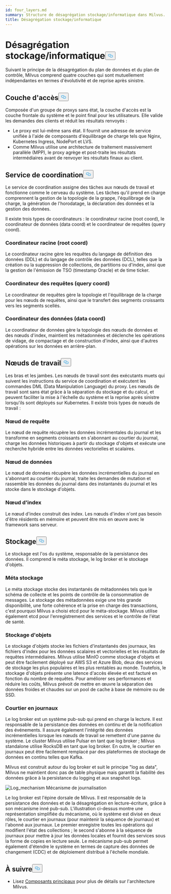 ```yaml
---
id: four_layers.md
summary: Structure de désagrégation stockage/informatique dans Milvus.
title: Désagrégation stockage/informatique
---
```

<h1 id="StorageComputing-Disaggregation" class="common-anchor-header">Désagrégation stockage/informatique<button data-href="#StorageComputing-Disaggregation" class="anchor-icon" translate="no">
      <svg translate="no"
        aria-hidden="true"
        focusable="false"
        height="20"
        version="1.1"
        viewBox="0 0 16 16"
        width="16"
      >
        <path
          fill="#0092E4"
          fill-rule="evenodd"
          d="M4 9h1v1H4c-1.5 0-3-1.69-3-3.5S2.55 3 4 3h4c1.45 0 3 1.69 3 3.5 0 1.41-.91 2.72-2 3.25V8.59c.58-.45 1-1.27 1-2.09C10 5.22 8.98 4 8 4H4c-.98 0-2 1.22-2 2.5S3 9 4 9zm9-3h-1v1h1c1 0 2 1.22 2 2.5S13.98 12 13 12H9c-.98 0-2-1.22-2-2.5 0-.83.42-1.64 1-2.09V6.25c-1.09.53-2 1.84-2 3.25C6 11.31 7.55 13 9 13h4c1.45 0 3-1.69 3-3.5S14.5 6 13 6z"
        ></path>
      </svg>
    </button></h1><p>Suivant le principe de la désagrégation du plan de données et du plan de contrôle, Milvus comprend quatre couches qui sont mutuellement indépendantes en termes d'évolutivité et de reprise après sinistre.</p>
<h2 id="Access-layer" class="common-anchor-header">Couche d'accès<button data-href="#Access-layer" class="anchor-icon" translate="no">
      <svg translate="no"
        aria-hidden="true"
        focusable="false"
        height="20"
        version="1.1"
        viewBox="0 0 16 16"
        width="16"
      >
        <path
          fill="#0092E4"
          fill-rule="evenodd"
          d="M4 9h1v1H4c-1.5 0-3-1.69-3-3.5S2.55 3 4 3h4c1.45 0 3 1.69 3 3.5 0 1.41-.91 2.72-2 3.25V8.59c.58-.45 1-1.27 1-2.09C10 5.22 8.98 4 8 4H4c-.98 0-2 1.22-2 2.5S3 9 4 9zm9-3h-1v1h1c1 0 2 1.22 2 2.5S13.98 12 13 12H9c-.98 0-2-1.22-2-2.5 0-.83.42-1.64 1-2.09V6.25c-1.09.53-2 1.84-2 3.25C6 11.31 7.55 13 9 13h4c1.45 0 3-1.69 3-3.5S14.5 6 13 6z"
        ></path>
      </svg>
    </button></h2><p>Composée d'un groupe de proxys sans état, la couche d'accès est la couche frontale du système et le point final pour les utilisateurs. Elle valide les demandes des clients et réduit les résultats renvoyés :</p>
<ul>
<li>Le proxy est lui-même sans état. Il fournit une adresse de service unifiée à l'aide de composants d'équilibrage de charge tels que Nginx, Kubernetes Ingress, NodePort et LVS.</li>
<li>Comme Milvus utilise une architecture de traitement massivement parallèle (MPP), le proxy agrège et post-traite les résultats intermédiaires avant de renvoyer les résultats finaux au client.</li>
</ul>
<h2 id="Coordinator-service" class="common-anchor-header">Service de coordination<button data-href="#Coordinator-service" class="anchor-icon" translate="no">
      <svg translate="no"
        aria-hidden="true"
        focusable="false"
        height="20"
        version="1.1"
        viewBox="0 0 16 16"
        width="16"
      >
        <path
          fill="#0092E4"
          fill-rule="evenodd"
          d="M4 9h1v1H4c-1.5 0-3-1.69-3-3.5S2.55 3 4 3h4c1.45 0 3 1.69 3 3.5 0 1.41-.91 2.72-2 3.25V8.59c.58-.45 1-1.27 1-2.09C10 5.22 8.98 4 8 4H4c-.98 0-2 1.22-2 2.5S3 9 4 9zm9-3h-1v1h1c1 0 2 1.22 2 2.5S13.98 12 13 12H9c-.98 0-2-1.22-2-2.5 0-.83.42-1.64 1-2.09V6.25c-1.09.53-2 1.84-2 3.25C6 11.31 7.55 13 9 13h4c1.45 0 3-1.69 3-3.5S14.5 6 13 6z"
        ></path>
      </svg>
    </button></h2><p>Le service de coordination assigne des tâches aux nœuds de travail et fonctionne comme le cerveau du système. Les tâches qu'il prend en charge comprennent la gestion de la topologie de la grappe, l'équilibrage de la charge, la génération de l'horodatage, la déclaration des données et la gestion des données.</p>
<p>Il existe trois types de coordinateurs : le coordinateur racine (root coord), le coordinateur de données (data coord) et le coordinateur de requêtes (query coord).</p>
<h3 id="Root-coordinator-root-coord" class="common-anchor-header">Coordinateur racine (root coord)</h3><p>Le coordinateur racine gère les requêtes du langage de définition des données (DDL) et du langage de contrôle des données (DCL), telles que la création ou la suppression de collections, de partitions ou d'index, ainsi que la gestion de l'émission de TSO (timestamp Oracle) et de time ticker.</p>
<h3 id="Query-coordinator-query-coord" class="common-anchor-header">Coordinateur des requêtes (query coord)</h3><p>Le coordinateur de requêtes gère la topologie et l'équilibrage de la charge pour les nœuds de requêtes, ainsi que le transfert des segments croissants vers les segments scellés.</p>
<h3 id="Data-coordinator-data-coord" class="common-anchor-header">Coordinateur des données (data coord)</h3><p>Le coordinateur de données gère la topologie des nœuds de données et des nœuds d'index, maintient les métadonnées et déclenche les opérations de vidage, de compactage et de construction d'index, ainsi que d'autres opérations sur les données en arrière-plan.</p>
<h2 id="Worker-nodes" class="common-anchor-header">Nœuds de travail<button data-href="#Worker-nodes" class="anchor-icon" translate="no">
      <svg translate="no"
        aria-hidden="true"
        focusable="false"
        height="20"
        version="1.1"
        viewBox="0 0 16 16"
        width="16"
      >
        <path
          fill="#0092E4"
          fill-rule="evenodd"
          d="M4 9h1v1H4c-1.5 0-3-1.69-3-3.5S2.55 3 4 3h4c1.45 0 3 1.69 3 3.5 0 1.41-.91 2.72-2 3.25V8.59c.58-.45 1-1.27 1-2.09C10 5.22 8.98 4 8 4H4c-.98 0-2 1.22-2 2.5S3 9 4 9zm9-3h-1v1h1c1 0 2 1.22 2 2.5S13.98 12 13 12H9c-.98 0-2-1.22-2-2.5 0-.83.42-1.64 1-2.09V6.25c-1.09.53-2 1.84-2 3.25C6 11.31 7.55 13 9 13h4c1.45 0 3-1.69 3-3.5S14.5 6 13 6z"
        ></path>
      </svg>
    </button></h2><p>Les bras et les jambes. Les nœuds de travail sont des exécutants muets qui suivent les instructions du service de coordination et exécutent les commandes DML (Data Manipulation Language) du proxy. Les nœuds de travail sont sans état grâce à la séparation du stockage et du calcul, et peuvent faciliter la mise à l'échelle du système et la reprise après sinistre lorsqu'ils sont déployés sur Kubernetes. Il existe trois types de nœuds de travail :</p>
<h3 id="Query-node" class="common-anchor-header">Nœud de requête</h3><p>Le nœud de requête récupère les données incrémentales du journal et les transforme en segments croissants en s'abonnant au courtier du journal, charge les données historiques à partir du stockage d'objets et exécute une recherche hybride entre les données vectorielles et scalaires.</p>
<h3 id="Data-node" class="common-anchor-header">Nœud de données</h3><p>Le nœud de données récupère les données incrémentielles du journal en s'abonnant au courtier du journal, traite les demandes de mutation et rassemble les données du journal dans des instantanés du journal et les stocke dans le stockage d'objets.</p>
<h3 id="Index-node" class="common-anchor-header">Nœud d'index</h3><p>Le nœud d'index construit des index.  Les nœuds d'index n'ont pas besoin d'être résidents en mémoire et peuvent être mis en œuvre avec le framework sans serveur.</p>
<h2 id="Storage" class="common-anchor-header">Stockage<button data-href="#Storage" class="anchor-icon" translate="no">
      <svg translate="no"
        aria-hidden="true"
        focusable="false"
        height="20"
        version="1.1"
        viewBox="0 0 16 16"
        width="16"
      >
        <path
          fill="#0092E4"
          fill-rule="evenodd"
          d="M4 9h1v1H4c-1.5 0-3-1.69-3-3.5S2.55 3 4 3h4c1.45 0 3 1.69 3 3.5 0 1.41-.91 2.72-2 3.25V8.59c.58-.45 1-1.27 1-2.09C10 5.22 8.98 4 8 4H4c-.98 0-2 1.22-2 2.5S3 9 4 9zm9-3h-1v1h1c1 0 2 1.22 2 2.5S13.98 12 13 12H9c-.98 0-2-1.22-2-2.5 0-.83.42-1.64 1-2.09V6.25c-1.09.53-2 1.84-2 3.25C6 11.31 7.55 13 9 13h4c1.45 0 3-1.69 3-3.5S14.5 6 13 6z"
        ></path>
      </svg>
    </button></h2><p>Le stockage est l'os du système, responsable de la persistance des données. Il comprend le méta stockage, le log broker et le stockage d'objets.</p>
<h3 id="Meta-storage" class="common-anchor-header">Méta stockage</h3><p>Le méta stockage stocke des instantanés de métadonnées tels que le schéma de collecte et les points de contrôle de la consommation de messages. Le stockage des métadonnées exige une très grande disponibilité, une forte cohérence et la prise en charge des transactions, c'est pourquoi Milvus a choisi etcd pour le méta-stockage. Milvus utilise également etcd pour l'enregistrement des services et le contrôle de l'état de santé.</p>
<h3 id="Object-storage" class="common-anchor-header">Stockage d'objets</h3><p>Le stockage d'objets stocke les fichiers d'instantanés des journaux, les fichiers d'index pour les données scalaires et vectorielles et les résultats de requêtes intermédiaires. Milvus utilise MinIO comme stockage d'objets et peut être facilement déployé sur AWS S3 et Azure Blob, deux des services de stockage les plus populaires et les plus rentables au monde. Toutefois, le stockage d'objets présente une latence d'accès élevée et est facturé en fonction du nombre de requêtes. Pour améliorer ses performances et réduire les coûts, Milvus prévoit de mettre en œuvre la séparation des données froides et chaudes sur un pool de cache à base de mémoire ou de SSD.</p>
<h3 id="Log-broker" class="common-anchor-header">Courtier en journaux</h3><p>Le log broker est un système pub-sub qui prend en charge la lecture. Il est responsable de la persistance des données en continu et de la notification des événements. Il assure également l'intégrité des données incrémentielles lorsque les nœuds de travail se remettent d'une panne du système. Le cluster Milvus utilise Pulsar en tant que log broker ; Milvus standalone utilise RocksDB en tant que log broker. En outre, le courtier en journaux peut être facilement remplacé par des plateformes de stockage de données en continu telles que Kafka.</p>
<p>Milvus est construit autour du log broker et suit le principe "log as data", Milvus ne maintient donc pas de table physique mais garantit la fiabilité des données grâce à la persistance du logging et aux snapshot logs.</p>
<p>
  
   <span class="img-wrapper"> <img translate="no" src="/docs/v2.5.x/assets/log_mechanism.png" alt="Log_mechanism" class="doc-image" id="log_mechanism" />
   </span> <span class="img-wrapper"> <span>Mécanisme de journalisation</span> </span></p>
<p>Le log broker est l'épine dorsale de Milvus. Il est responsable de la persistance des données et de la désagrégation en lecture-écriture, grâce à son mécanisme inné pub-sub. L'illustration ci-dessus montre une représentation simplifiée du mécanisme, où le système est divisé en deux rôles, le courtier en journaux (pour maintenir la séquence de journaux) et l'abonné aux journaux. Le premier enregistre toutes les opérations qui modifient l'état des collections ; le second s'abonne à la séquence de journaux pour mettre à jour les données locales et fournit des services sous la forme de copies en lecture seule. Le mécanisme pub-sub permet également d'étendre le système en termes de capture des données de changement (CDC) et de déploiement distribué à l'échelle mondiale.</p>
<h2 id="Whats-next" class="common-anchor-header">À suivre<button data-href="#Whats-next" class="anchor-icon" translate="no">
      <svg translate="no"
        aria-hidden="true"
        focusable="false"
        height="20"
        version="1.1"
        viewBox="0 0 16 16"
        width="16"
      >
        <path
          fill="#0092E4"
          fill-rule="evenodd"
          d="M4 9h1v1H4c-1.5 0-3-1.69-3-3.5S2.55 3 4 3h4c1.45 0 3 1.69 3 3.5 0 1.41-.91 2.72-2 3.25V8.59c.58-.45 1-1.27 1-2.09C10 5.22 8.98 4 8 4H4c-.98 0-2 1.22-2 2.5S3 9 4 9zm9-3h-1v1h1c1 0 2 1.22 2 2.5S13.98 12 13 12H9c-.98 0-2-1.22-2-2.5 0-.83.42-1.64 1-2.09V6.25c-1.09.53-2 1.84-2 3.25C6 11.31 7.55 13 9 13h4c1.45 0 3-1.69 3-3.5S14.5 6 13 6z"
        ></path>
      </svg>
    </button></h2><ul>
<li>Lisez <a href="/docs/fr/main_components.md">Composants principaux</a> pour plus de détails sur l'architecture Milvus.</li>
</ul>
